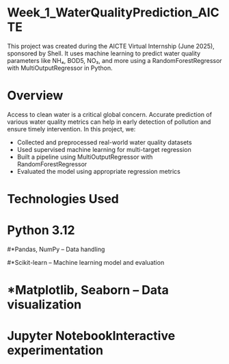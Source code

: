 # Week_1_WaterQualityPrediction_AICTE
This project was created during the AICTE Virtual Internship (June 2025), sponsored by Shell. It uses machine learning to predict water quality parameters like NH₄, BOD5, NO₃, and more using a RandomForestRegressor with MultiOutputRegressor in Python.
# Overview
Access to clean water is a critical global concern. Accurate prediction of various water quality metrics can help in early detection of pollution and ensure timely intervention.
In this project, we:
* Collected and preprocessed real-world water quality datasets
* Used supervised machine learning for multi-target regression
* Built a pipeline using MultiOutputRegressor with RandomForestRegressor
* Evaluated the model using appropriate regression metrics
# Technologies Used
# Python 3.12

#*Pandas, NumPy – Data handling

#*Scikit-learn – Machine learning model and evaluation

# *Matplotlib, Seaborn – Data visualization

# Jupyter NotebookInteractive experimentation
